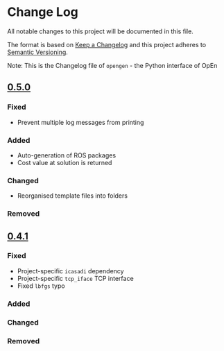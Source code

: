 # Change Log

All notable changes to this project will be documented in this file.

The format is based on [Keep a Changelog](http://keepachangelog.com/)
and this project adheres to [Semantic Versioning](http://semver.org/).

Note: This is the Changelog file of `opengen` - the Python interface of OpEn

## [0.5.0]

### Fixed

* Prevent multiple log messages from printing

### Added

* Auto-generation of ROS packages
* Cost value at solution is returned

### Changed

* Reorganised template files into folders

### Removed


## [0.4.1]

### Fixed

* Project-specific `icasadi` dependency
* Project-specific `tcp_iface` TCP interface
* Fixed `lbfgs` typo

### Added

### Changed

### Removed


[0.5.0]: https://github.com/alphaville/optimization-engine/compare/opengen-0.5.0...opengen-0.4.1
[0.4.1]: https://github.com/alphaville/optimization-engine/compare/opengen-0.4.1...master

